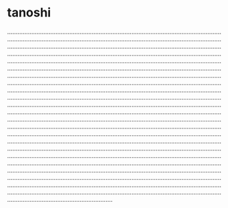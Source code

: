 # tanoshi

.................................................................................................................................................................................................................................................................................................................................................................................................................................................................................................................................................................................................................................................................................................................................................................................................................................................................................................................................................................................................................................................................................................................................................................................................................................................................................................................................................................................................................................................................................................................................................................................................................................................................................................................................................................................................................................................................................................................................................................................................................................................................................................................................................................................................................................................................................................................................................................................................................................................................................................................................................................................................................................................................................................................................................................................................................................................................................................................................................................................................................................